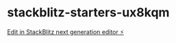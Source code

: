 # stackblitz-starters-ux8kqm

[Edit in StackBlitz next generation editor ⚡️](https://stackblitz.com/~/github.com/YERRAGUNA123/stackblitz-starters-ux8kqm)